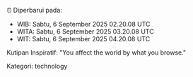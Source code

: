 ⏰ Diperbarui pada:
- WIB: Sabtu, 6 September 2025 02.20.08 UTC
- WITA: Sabtu, 6 September 2025 03.20.08 UTC
- WIT: Sabtu, 6 September 2025 04.20.08 UTC

Kutipan Inspiratif:
"You affect the world by what you browse."


Kategori: technology

